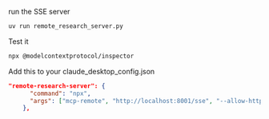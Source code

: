 run the SSE server

```bash
uv run remote_research_server.py
````

Test it

```bash
npx @modelcontextprotocol/inspector
```

Add this to your claude_desktop_config.json

```json
"remote-research-server": {
      "command": "npx",
      "args": ["mcp-remote", "http://localhost:8001/sse", "--allow-http"]
    },
```